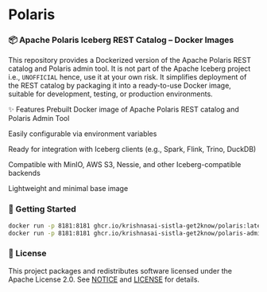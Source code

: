 # Polaris

### 📦 Apache Polaris Iceberg REST Catalog – Docker Images
This repository provides a Dockerized version of the Apache Polaris REST catalog and Polaris admin tool. It is not part of the Apache Iceberg project i.e., `UNOFFICIAL` hence, use it at your own risk. It simplifies deployment of the REST catalog by packaging it into a ready-to-use Docker image, suitable for development, testing, or production environments.

✨ Features
Prebuilt Docker image of Apache Polaris REST catalog and Polaris Admin Tool

Easily configurable via environment variables

Ready for integration with Iceberg clients (e.g., Spark, Flink, Trino, DuckDB)

Compatible with MinIO, AWS S3, Nessie, and other Iceberg-compatible backends

Lightweight and minimal base image

### 🚀 Getting Started
```bash
docker run -p 8181:8181 ghcr.io/krishnasai-sistla-get2know/polaris:latest
docker run -p 8181:8181 ghcr.io/krishnasai-sistla-get2know/polaris-admin-tool:latest
```

### 📝 License
This project packages and redistributes software licensed under the Apache License 2.0. See [NOTICE](./NOTICE) and [LICENSE](./LICENSE) for details.
